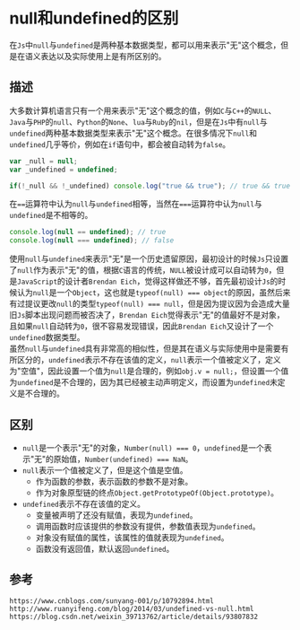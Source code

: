 # null和undefined的区别
在`Js`中`null`与`undefined`是两种基本数据类型，都可以用来表示"无"这个概念，但是在语义表达以及实际使用上是有所区别的。

## 描述
大多数计算机语言只有一个用来表示"无"这个概念的值，例如`C`与`C++`的`NULL`、`Java`与`PHP`的`null`、`Python`的`None`、`lua`与`Ruby`的`nil`，但是在`Js`中有`null`与`undefined`两种基本数据类型来表示"无"这个概念。在很多情况下`null`和`undefined`几乎等价，例如在`if`语句中，都会被自动转为`false`。

```javascript
var _null = null;
var _undefined = undefined;

if(!_null && !_undefined) console.log("true && true"); // true && true
```

在`==`运算符中认为`null`与`undefined`相等，当然在`===`运算符中认为`null`与`undefined`是不相等的。

```javascript
console.log(null == undefined); // true
console.log(null === undefined); // false
```

使用`null`与`undefined`来表示"无"是一个历史遗留原因，最初设计的时候`Js`只设置了`null`作为表示"无"的值，根据`C`语言的传统，`NULL`被设计成可以自动转为`0`，但是`JavaScript`的设计者`Brendan Eich`，觉得这样做还不够，首先最初设计`Js`的时候认为`null`是一个`Object`，这也就是`typeof(null) === object`的原因，虽然后来有过提议更改`null`的类型`typeof(null) === null`，但是因为提议因为会造成大量旧`Js`脚本出现问题而被否决了，`Brendan Eich`觉得表示"无"的值最好不是对象，且如果`null`自动转为`0`，很不容易发现错误，因此`Brendan Eich`又设计了一个`undefined`数据类型。  
虽然`null`与`undefined`具有非常高的相似性，但是其在语义与实际使用中是需要有所区分的，`undefined`表示不存在该值的定义，`null`表示一个值被定义了，定义为"空值"，因此设置一个值为`null`是合理的，例如`obj.v = null;`，但设置一个值为`undefined`是不合理的，因为其已经被主动声明定义，而设置为`undefined`未定义是不合理的。

## 区别

* `null`是一个表示"无"的对象，`Number(null) === 0`，`undefined`是一个表示"无"的原始值，`Number(undefined) === NaN`。
* `null`表示一个值被定义了，但是这个值是空值。
    * 作为函数的参数，表示函数的参数不是对象。
    * 作为对象原型链的终点`Object.getPrototypeOf(Object.prototype)`。
* `undefined`表示不存在该值的定义。
    * 变量被声明了还没有赋值，表现为`undefined`。
    * 调用函数时应该提供的参数没有提供，参数值表现为`undefined`。
    * 对象没有赋值的属性，该属性的值就表现为`undefined`。
    * 函数没有返回值，默认返回`undefined`。




## 参考

```
https://www.cnblogs.com/sunyang-001/p/10792894.html
http://www.ruanyifeng.com/blog/2014/03/undefined-vs-null.html
https://blog.csdn.net/weixin_39713762/article/details/93807832
```
